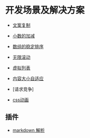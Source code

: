 # 开发场景及解决方案

- [文案复制](./clipboard.md)
- [小数的加减](../decimal/arithmetic.ts)
- [数组的稳定排序](../algorithm/sort/array-sort.md)
- [无限滚动]()
- [虚拟列表]()
- [内容大小自适应](../package/components/fitted-box.vue)
- [请求竞争]

- [css动画](./animation.md)





## 插件
- [markdown 解析](https://github.com/markdown-it/markdown-it)

